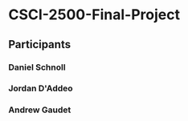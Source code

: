 # CSCI-2500-Final-Project

## Participants
### Daniel Schnoll
### Jordan D'Addeo
### Andrew Gaudet

##
